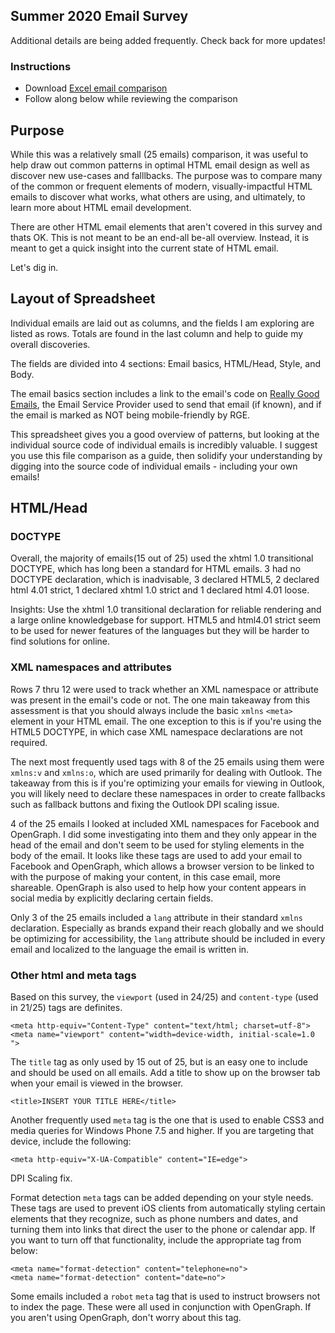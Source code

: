 ## Summer 2020 Email Survey

Additional details are being added frequently. Check back for more updates!

### Instructions

- Download [Excel email comparison](Email-Construction-Comparison.xlsx)
- Follow along below while reviewing the comparison

## Purpose

While this was a relatively small (25 emails) comparison, it was useful to help draw out common patterns in optimal HTML email design as well as discover new use-cases and falllbacks. The purpose was to compare many of the common or frequent elements of modern, visually-impactful HTML emails to discover what works, what others are using, and ultimately, to learn more about HTML email development. 

There are other HTML email elements that aren't covered in this survey and thats OK. This is not meant to be an end-all be-all overview. Instead, it is meant to get a quick insight into the current state of HTML email.

Let's dig in.

## Layout of Spreadsheet

Individual emails are laid out as columns, and the fields I am exploring are listed as rows. Totals are found in the last column and help to guide my overall discoveries.

The fields are divided into 4 sections: Email basics, HTML/Head, Style, and Body. 

The email basics section includes a link to the email's code on [Really Good Emails](https://reallygoodemails.com/), the Email Service Provider used to send that email (if known), and if the email is marked as NOT being mobile-friendly by RGE. 

This spreadsheet gives you a good overview of patterns, but looking at the individual source code of individual emails is incredibly valuable. I suggest you use this file comparison as a guide, then solidify your understanding by digging into the source code of individual emails - including your own emails!

## HTML/Head

### DOCTYPE

Overall, the majority of emails(15 out of 25) used the xhtml 1.0 transitional DOCTYPE, which has long been a standard for HTML emails. 3 had no DOCTYPE declaration, which is inadvisable, 3 declared HTML5, 2 declared html 4.01 strict, 1 declared xhtml 1.0 strict and 1 declared html 4.01 loose. 

Insights: Use the xhtml 1.0 transitional declaration for reliable rendering and a large online knowledgebase for support. HTML5 and html4.01 strict seem to be used for newer features of the languages but they will be harder to find solutions for online. 

### XML namespaces and attributes

Rows 7 thru 12 were used to track whether an XML namespace or attribute was present in the email's code or not. The one main takeaway from this assessment is that you should always include the basic `xmlns` `<meta>` element in your HTML email. The one exception to this is if you're using the HTML5 DOCTYPE, in which case XML namespace declarations are not required. 

The next most frequently used tags with 8 of the 25 emails using them were `xmlns:v` and `xmlns:o`, which are used primarily for dealing with Outlook. The takeaway from this is if you're optimizing your emails for viewing in Outlook, you will likely need to declare these namespaces in order to create fallbacks such as fallback buttons and fixing the Outlook DPI scaling issue.

4 of the 25 emails I looked at included XML namespaces for Facebook and OpenGraph. I did some investigating into them and they only appear in the head of the email and don't seem to be used for styling elements in the body of the email. It looks like these tags are used to add your email to Facebook and OpenGraph, which allows a browser version to be linked to with the purpose of making your content, in this case email, more shareable. OpenGraph is also used to help how your content appears in social media by explicitly declaring certain fields. 

Only 3 of the 25 emails included a `lang` attribute in their standard `xmlns` declaration. Especially as brands expand their reach globally and we should be optimizing for accessibility, the `lang` attribute should be included in every email and localized to the language the email is written in. 

### Other html and meta tags

Based on this survey, the `viewport` (used in 24/25) and `content-type` (used in 21/25) tags are definites.

    <meta http-equiv="Content-Type" content="text/html; charset=utf-8">
    <meta name="viewport" content="width=device-width, initial-scale=1.0 ">

The `title` tag as only used by 15 out of 25, but is an easy one to include and should be used on all emails. Add a title to show up on the browser tab when your email is viewed in the browser.

    <title>INSERT YOUR TITLE HERE</title>

Another frequently used `meta` tag is the one that is used to enable CSS3 and media queries for Windows Phone 7.5 and higher. If you are targeting that device, include the following: 

    <meta http-equiv="X-UA-Compatible" content="IE=edge">
 
DPI Scaling fix.

Format detection `meta` tags can be added depending on your style needs. These tags are used to prevent iOS clients from automatically styling certain elements that they recognize, such as phone numbers and dates, and turning them into links that direct the user to the phone or calendar app. If you want to turn off that functionality, include the appropriate tag from below:

    <meta name="format-detection" content="telephone=no">
    <meta name="format-detection" content="date=no">

Some emails included a `robot` `meta` tag that is used to instruct browsers not to index the page. These were all used in conjunction with OpenGraph. If you aren't using OpenGraph, don't worry about this tag. 
